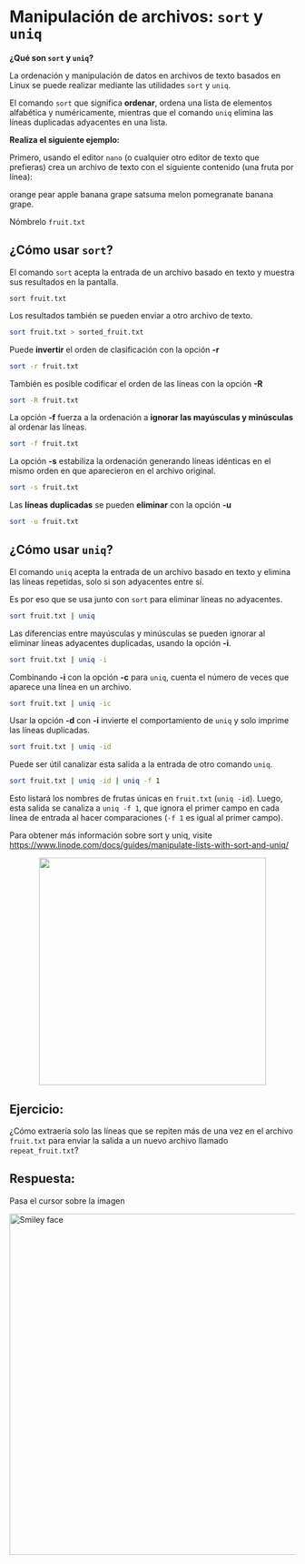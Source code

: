 # Manipulación de archivos: `sort` y `uniq` 

**¿Qué son `sort` y `uniq`?** 

La ordenación y manipulación de datos en archivos de texto basados en Linux se puede realizar mediante las utilidades `sort` y `uniq`.  

El comando `sort` que significa **ordenar**, ordena una lista de elementos alfabética y numéricamente, mientras que el comando `uniq` elimina las líneas duplicadas adyacentes en una lista.  

**Realiza el siguiente ejemplo:** 

Primero, usando el editor `nano` (o cualquier otro editor de texto que prefieras) crea un archivo de texto con el siguiente contenido (una fruta por línea):    

orange pear apple banana grape satsuma melon pomegranate banana grape.  

Nómbrelo `fruit.txt`


## ¿Cómo usar `sort`?

El comando `sort` acepta la entrada de un archivo basado en texto y muestra sus resultados en la pantalla.  

```
sort fruit.txt
```  


Los resultados también se pueden enviar a otro archivo de texto.  

```bash
sort fruit.txt > sorted_fruit.txt
```

Puede **invertir** el orden de clasificación con la opción **-r**  

```bash
sort -r fruit.txt
```

También es posible codificar el orden de las líneas con la opción **-R**  

```bash
sort -R fruit.txt
```

La opción **-f** fuerza a la ordenación a **ignorar las mayúsculas y minúsculas** al ordenar las líneas.  

```bash
sort -f fruit.txt
```

La opción **-s** estabiliza la ordenación generando líneas idénticas en el mismo orden en que aparecieron en el archivo original. 

```bash
sort -s fruit.txt
```

Las **líneas duplicadas** se pueden **eliminar** con la opción **-u** 

```bash
sort -u fruit.txt
```

## ¿Cómo usar `uniq`?

El comando `uniq` acepta la entrada de un archivo basado en texto y elimina las líneas repetidas, solo si son adyacentes entre sí.  

Es por eso que se usa junto con `sort` para eliminar líneas no adyacentes.  

```bash
sort fruit.txt | uniq
```

Las diferencias entre mayúsculas y minúsculas se pueden ignorar al eliminar líneas adyacentes duplicadas, usando la opción **-i**.  

```bash
sort fruit.txt | uniq -i
```

Combinando **-i** con la opción **-c** para `uniq`, cuenta el número de veces que aparece una línea en un archivo.  

```bash
sort fruit.txt | uniq -ic
```

Usar la opción **-d** con **-i** invierte el comportamiento de `uniq` y solo imprime las líneas duplicadas. 

```bash
sort fruit.txt | uniq -id
```

Puede ser útil canalizar esta salida a la entrada de otro comando `uniq`. 

```bash
sort fruit.txt | uniq -id | uniq -f 1 
```


Esto listará los nombres de frutas únicas en `fruit.txt` (`uniq -id`). Luego, esta salida se canaliza a `uniq -f 1`, que ignora el primer campo en cada línea de entrada al hacer comparaciones (`-f 1` es igual al primer campo).  

Para obtener más información sobre sort y uniq, visite https://www.linode.com/docs/guides/manipulate-lists-with-sort-and-uniq/  

<div align="center"><img src="https://user-images.githubusercontent.com/25624961/169892272-8d2b3294-b50b-4bc8-a02a-0d89f4a546d7.png" width="400"></div>

## Ejercicio: 

¿Cómo extraería solo las líneas que se repiten más de una vez en el archivo `fruit.txt` para enviar la salida a un nuevo archivo llamado `repeat_fruit.txt`? 

## Respuesta:  
Pasa el cursor sobre la imagen  

<img src="https://user-images.githubusercontent.com/25624961/169893508-7113c53a-0c85-4112-94b9-a2c18be1860c.png" alt="Smiley face" width="600" title="sort fruit.txt | uniq -id > repeated_fruit.txt">
